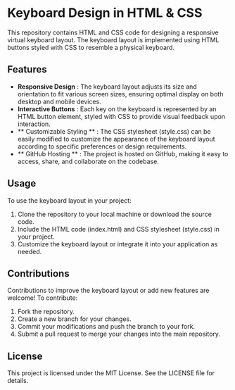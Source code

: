 # Keyboard Design in HTML & CSS

This repository contains HTML and CSS code for designing a responsive virtual keyboard layout. The keyboard layout is implemented using HTML buttons styled with CSS to resemble a physical keyboard.

## Features

* __Responsive Design__ : The keyboard layout adjusts its size and orientation to fit various screen sizes, ensuring optimal display on both desktop and mobile devices.
* **Interactive Buttons** : Each key on the keyboard is represented by an HTML button element, styled with CSS to provide visual feedback upon interaction.
* ** Customizable Styling ** : The CSS stylesheet (style.css) can be easily modified to customize the appearance of the keyboard layout according to specific preferences or design requirements.
* ** GitHub Hosting ** : The project is hosted on GitHub, making it easy to access, share, and collaborate on the codebase.

## Usage

To use the keyboard layout in your project:

1. Clone the repository to your local machine or download the source code.
2. Include the HTML code (index.html) and CSS stylesheet (style.css) in your project.
3. Customize the keyboard layout or integrate it into your application as needed.

## Contributions

Contributions to improve the keyboard layout or add new features are welcome! To contribute:

1. Fork the repository.
2. Create a new branch for your changes.
3. Commit your modifications and push the branch to your fork.
4. Submit a pull request to merge your changes into the main repository.

## License

This project is licensed under the MIT License. See the LICENSE file for details.

